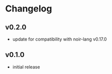 # Changelog

## v0.2.0

- update for compatibility with noir-lang v0.17.0

## v0.1.0

- initial release
